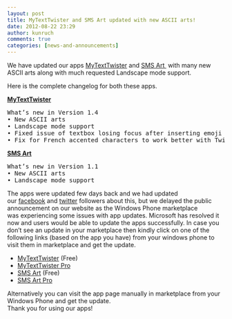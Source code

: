 ```yaml
---
layout: post
title: MyTextTwister and SMS Art updated with new ASCII arts!
date: 2012-08-22 23:29
author: kunruch
comments: true
categories: [news-and-announcements]
---
```

We have updated our apps <a title="MYTEXTTWISTER" href="http://kunruchcreations.com/mytexttwister/">MyTextTwister</a> and <a title="SMS ART" href="http://kunruchcreations.com/sms-art/">SMS Art </a> with many new ASCII arts along with much requested Landscape mode support.

Here is the complete changelog for both these apps.
<div>
<p style="text-align: left"><span style="text-decoration: underline"><strong>MyTextTwister</strong></span></p>

<pre>What’s new in Version 1.4
• New ASCII arts
• Landscape mode support
• Fixed issue of textbox losing focus after inserting emoji
• Fix for French accented characters‏ to work better with Twisting logics.</pre>

<span style="text-decoration: underline"><strong>SMS Art</strong></span>

<p>
<pre>What’s new in Version 1.1
• New ASCII arts
• Landscape mode support</pre>
</p>

The apps were updated few days back and we had updated our <a href="http://www.facebook.com/kunruchcreations" target="_blank">facebook</a> and <a href="http://twitter.com/kunruch" target="_blank">twitter</a> followers about this, but we delayed the public announcement on our website as the Windows Phone marketplace was experiencing some issues</a> with app updates. Microsoft has resolved it now and users would be able to update the apps successfully. In case you don’t see an update in your marketplace then kindly click on one of the following links (based on the app you have) from your windows phone to visit them in marketplace and get the update.

<p>
<ul>
	<li><a href="http://windowsphone.com/s?appid=0db2a471-6f36-4e7f-8e95-acfff7f33f44" target="_blank">MyTextTwister</a> (Free)</li>
	<li><a href="http://windowsphone.com/s?appid=4a5e84b9-6487-460a-b166-cce21492600e" target="_blank">MyTextTwister Pro</a></li>
	<li><a href="http://windowsphone.com/s?appid=68e564ee-3e5b-4465-aab6-1ae3ccc74fbb" target="_blank">SMS Art</a> (Free)</li>
	<li><a href="http://windowsphone.com/s?appid=45c04344-d237-4f12-abae-fb244eeeed2e" target="_blank">SMS Art Pro</a></li>
</ul>
</p>

<div>Alternatively you can visit the app page manually in marketplace from your Windows Phone and get the update.</div>
</div>
Thank you for using our apps!
